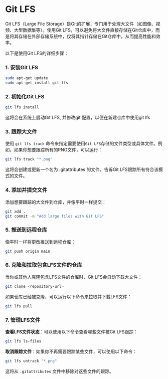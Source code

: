 
# Git LFS

Git LFS（Large File Storage）是Git的扩展，专门用于处理大文件（如图像、视频、大型数据集等）。使用Git LFS，可以避免将大文件直接存储在Git仓库中，而是将其存储在外部存储系统中，仅将其指针存储在Git仓库中，从而提高性能和效率。

以下是使用Git LFS的详细步骤：


### 1. 安装Git LFS
```bash
sudo apt-get update
sudo apt-get install git-lfs
```

### 2. 初始化Git LFS

```bash
git lfs install
```


这将会在系统上启动Git LFS, 并修改git 配置，以便在新建仓库中使用git lfs


### 3. 跟踪大文件

使用 `git lfs track` 命令来指定需要使用`Git LFS`存储的文件类型或具体文件。例如，如果你想要跟踪所有的PNG文件，可以运行：

```bash
git lfs track "*.png"
```
这将会创建或更新一个名为 .gitattributes 的文件，告诉Git LFS跟踪所有符合该模式的文件。


### 4. 添加并提交文件
添加想要跟踪的大文件到仓库，并像平时一样提交：
```bash
git add .
git commit -m "Add large files with Git LFS"
```
### 5. 推送到远程仓库

像平时一样将更改推送到远程仓库：

```bash
git push origin main
```

### 6. 克隆和拉取包含LFS文件的仓库
当你或其他人克隆包含LFS文件的仓库时，Git LFS会自动下载大文件：
```bash
git clone <repository-url>
```
如果仓库已经被克隆，可以运行以下命令来拉取并下载LFS文件：
```bash
git lfs pull
```

### 7. 管理LFS文件
**查看LFS文件状态**：可以使用以下命令查看哪些文件被Git LFS跟踪：
```bash
git lfs ls-files
```

**取消跟踪文件**：如果你不再需要跟踪某些文件，可以使用以下命令：
```bash
git lfs untrack "*.png"
```
这将从 `.gitattributes` 文件中移除对这些文件的跟踪。